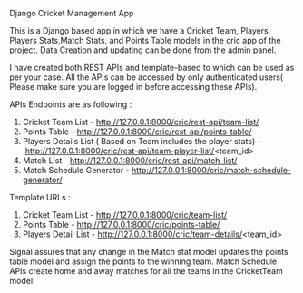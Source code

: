 Django Cricket Management App

This is a Django based app in which we have a Cricket Team, Players, Players Stats,Match Stats, and Points Table models in the cric app of the project.
Data Creation and updating can be done from the admin panel.

I have created both REST APIs and template-based to which can be used as per your case.
All the APIs can be accessed by only authenticated users( Please make sure you are logged in before accessing these APIs).

APIs Endpoints are as following : 
1. Cricket Team List - http://127.0.0.1:8000/cric/rest-api/team-list/
2. Points Table - http://127.0.0.1:8000/cric/rest-api/points-table/
3. Players Details List ( Based on Team includes the player stats) - http://127.0.0.1:8000/cric/rest-api/team-player-list/<team_id>
4. Match List - http://127.0.0.1:8000/cric/rest-api/match-list/
5. Match Schedule Generator - http://127.0.0.1:8000/cric/match-schedule-generator/

Template URLs : 
1. Cricket Team List - http://127.0.0.1:8000/cric/team-list/
2. Points Table - http://127.0.0.1:8000/cric/points-table/
3. Players Detail List - http://127.0.0.1:8000/cric/team-details/<team_id>

Signal assures that any change in the Match stat model updates the points table model and assign the points to the winning team.
Match Schedule APIs create home and away matches for all the teams in the CricketTeam model.